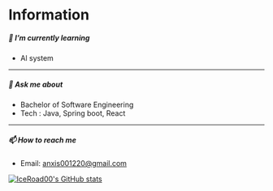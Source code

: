 # Information

##### 🌱 I’m currently learning

- Al system
***

##### 💬 Ask me about

- Bachelor of Software Engineering
- Tech : Java, Spring boot, React

***

##### 📫 How to reach me

- Email: anxis001220@gmail.com

[![IceRoad00's GitHub stats](https://github-readme-stats.vercel.app/api?username=IceRoad00&show_icons=true&theme=radical)](https://github.com/anuraghazra/github-readme-stats)


